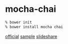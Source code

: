 # mocha-chai

```zsh
% bower init
% bower install mocha chai
```

[official](https://mochajs.org/)
[sample](http://code.runnable.com/VcLlsF5Ih8JB4nIg/sample-of-javascript-test-using-mocha-and-chai)
[slideshare](http://www.slideshare.net/shunjikonishi/mochachijavascript?qid=b991c1ca-f48a-486b-907b-c9f734f9c481&v=default&b=&from_search=2)

